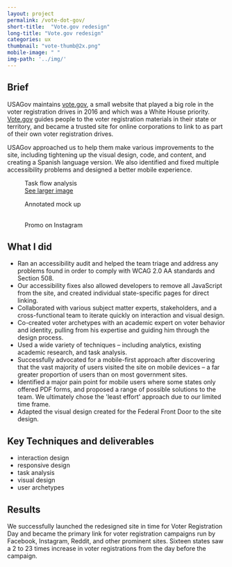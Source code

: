 ```yaml
---
layout: project
permalink: /vote-dot-gov/
short-title:  "Vote.gov redesign"
long-title: "Vote.gov redesign"
categories: ux
thumbnail: "vote-thumb@2x.png" 
mobile-image: " "
img-path: '../img/'
---
```


## Brief ##

USAGov maintains [vote.gov](https://vote.gov), a small website that played a big role in the voter registration drives in 2016 and which was a White House priority. [Vote.gov](https://vote.gov) guides people to the voter registration materials in their state or territory, and became a trusted site for online corporations to link to as part of their own voter registration drives. 

USAGov approached us to help them make various improvements to the site, including tightening up the visual design, code, and content, and creating a Spanish language version. We also identified and fixed multiple accessibility problems and designed a better mobile experience. 

<figure>
	<img src="{{ page.img-path }}/vote-task-flow-analysis.png" alt="">
	<figcaption>Task flow analysis</figcaption>
	<a href="{{ page.img-path }}/vote-task-flow-analysis.png">See larger image</a>
</figure>

<figure>
	<img src="{{ page.img-path }}/vote-annotated-mockup.png" alt="" />
	<figcaption>
	Annotated mock up
	</figcaption>
</figure>

<figure>
	<img src="{{ page.img-path }}/vote-instagram-promo.png" alt="">
	<img src="{{ page.img-path }}" alt="">
	<figcaption>Promo on Instagram</figcaption>
</figure>


## What I did ##

* Ran an accessibility audit and helped the team triage and address any problems found in order to comply with WCAG 2.0 AA standards and Section 508. 
* Our accessibility fixes also allowed developers to remove all JavaScript from the site, and created individual state-specific pages for direct linking. 
* Collaborated with various subject matter experts, stakeholders, and a cross-functional team to iterate quickly on interaction and visual design. 
* Co-created voter archetypes with an academic expert on voter behavior and identity, pulling from his expertise and guiding him through the design process. 
* Used a wide variety of techniques – including analytics, existing academic research, and task analysis. 
* Successfully advocated for a mobile-first approach after discovering that the vast majority of users visited the site on mobile devices – a far greater proportion of users than on most government sites. 
* Identified a major pain point for mobile users where some states only offered PDF forms, and proposed a range of possible solutions to the team. We ultimately chose the 'least effort' approach due to our limited time frame. 
* Adapted the visual design created for the Federal Front Door to the site design. 


## Key Techniques and deliverables ##
<ul class="skill-pills">
	<li>interaction design</li>
	<li>responsive design</li>
	<li>task analysis</li>
	<li>visual design</li>
	<li>user archetypes</li>
</ul>

## Results ##

We successfully launched the redesigned site in time for Voter Registration Day and became the primary link for voter registration campaigns run by Facebook, Instagram, Reddit, and other prominent sites. Sixteen states saw a 2 to 23 times increase in voter registrations from the day before the campaign. 